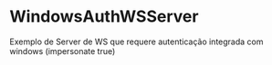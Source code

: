WindowsAuthWSServer
===================

Exemplo de Server de WS que requere autenticação integrada com windows (impersonate true)

